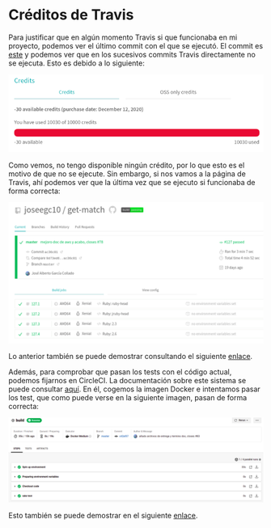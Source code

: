 # Créditos de Travis

Para justificar que en algún momento Travis si que funcionaba en mi proyecto, podemos ver el último commit con el que se ejecutó. El commit es [este](https://github.com/joseegc10/get-match/commit/0b77b32891c15ef44aae704127d24578c7cd8aae) y podemos ver que en los sucesivos commits Travis directamente no se ejecuta. Esto es debido a lo siguiente:

![error_travis](../img/microservicio/error_travis.png)

Como vemos, no tengo disponible ningún crédito, por lo que esto es el motivo de que no se ejecute. Sin embargo, si nos vamos a la página de Travis, ahí podemos ver que la última vez que se ejecuto si funcionaba de forma correcta:

![travis](../img/microservicio/travis.png)

Lo anterior también se puede demostrar consultando el siguiente [enlace](https://github.com/joseegc10/get-match/runs/1443280492).

Además, para comprobar que pasan los tests con el código actual, podemos fijarnos en CircleCI. La documentación sobre este sistema se puede consultar [aquí](../circleci/circleci.md). En él, cogemos la imagen Docker e intentamos pasar los test, que como puede verse en la siguiente imagen, pasan de forma correcta:

![circleci](../img/microservicio/circleci.png)

Esto también se puede demostrar en el siguiente [enlace](https://github.com/joseegc10/get-match/runs/1539231869).